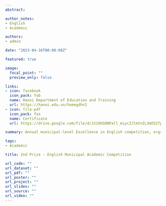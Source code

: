 ```yaml
---
abstract: 

author_notes:
- English
- Academic

authors:
- admin

date: "2023-04-16T00:00:00Z"

featured: true

image:
  focal_point: ""
  preview_only: false

links:
- icon: facebook
  icon_pack: fab
  name: Hanoi Department of Education and Training
  url: https://hanoi.edu.vn/homegdhn2
- icon: file-pdf
  icon_pack: fas
  name: Certificate
  url: https://drive.google.com/file/d/1S10XGDNPall_miycZJlmYnIL3mOS2Tph/view?usp=sharing

summary: Annual municipal-level Excellence in English competition, organized in Hanoi.

tags: 
- Academic

title: 2nd Prize - English Municipal Academic Competition

url_code: ""
url_dataset: ""
url_pdf: ""
url_poster: ""
url_project: ""
url_slides: ""
url_source: ""
url_video: ""
---
```

